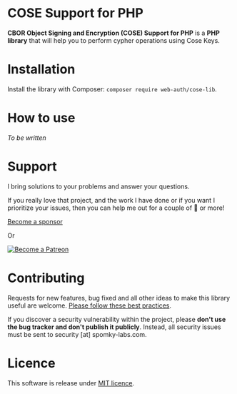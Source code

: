 COSE Support for PHP
====================

**CBOR Object Signing and Encryption (COSE) Support for PHP** is a **PHP library** that will help you to perform cypher operations using Cose Keys.

# Installation

Install the library with Composer: `composer require web-auth/cose-lib`.

# How to use

*To be written*

# Support

I bring solutions to your problems and answer your questions.

If you really love that project, and the work I have done or if you want I prioritize your issues, then you can help me out for a couple of :beers: or more!

[Become a sponsor](https://github.com/sponsors/Spomky)

Or

[![Become a Patreon](https://c5.patreon.com/external/logo/become_a_patron_button.png)](https://www.patreon.com/FlorentMorselli)

# Contributing

Requests for new features, bug fixed and all other ideas to make this library useful are welcome. [Please follow these best practices](doc/Contributing.md).

If you discover a security vulnerability within the project, please **don't use the bug tracker and don't publish it publicly**.
Instead, all security issues must be sent to security [at] spomky-labs.com.

# Licence

This software is release under [MIT licence](LICENSE).
